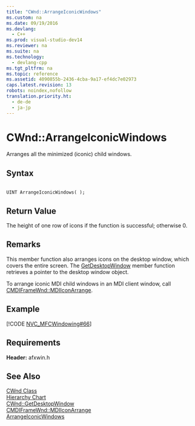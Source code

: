 ```yaml
---
title: "CWnd::ArrangeIconicWindows"
ms.custom: na
ms.date: 09/19/2016
ms.devlang: 
  - C++
ms.prod: visual-studio-dev14
ms.reviewer: na
ms.suite: na
ms.technology: 
  - devlang-cpp
ms.tgt_pltfrm: na
ms.topic: reference
ms.assetid: 4090855b-2436-4cba-9a17-ef4dc7e02973
caps.latest.revision: 13
robots: noindex,nofollow
translation.priority.ht: 
  - de-de
  - ja-jp
---
```

# CWnd::ArrangeIconicWindows
Arranges all the minimized (iconic) child windows.  
  
## Syntax  
  
```  
  
UINT ArrangeIconicWindows( );  
```  
  
## Return Value  
 The height of one row of icons if the function is successful; otherwise 0.  
  
## Remarks  
 This member function also arranges icons on the desktop window, which covers the entire screen. The [GetDesktopWindow](../vs140/CWnd--GetDesktopWindow.md) member function retrieves a pointer to the desktop window object.  
  
 To arrange iconic MDI child windows in an MDI client window, call [CMDIFrameWnd::MDIIconArrange](../vs140/CMDIFrameWnd--MDIIconArrange.md).  
  
## Example  
 [!CODE [NVC_MFCWindowing#66](../CodeSnippet/VS_Snippets_Cpp/NVC_MFCWindowing#66)]  
  
## Requirements  
 **Header:** afxwin.h  
  
## See Also  
 [CWnd Class](../vs140/CWnd-Class.md)   
 [Hierarchy Chart](../vs140/Hierarchy-Chart.md)   
 [CWnd::GetDesktopWindow](../vs140/CWnd--GetDesktopWindow.md)   
 [CMDIFrameWnd::MDIIconArrange](../vs140/CMDIFrameWnd--MDIIconArrange.md)   
 [ArrangeIconicWindows](http://msdn.microsoft.com/library/windows/desktop/ms632671)